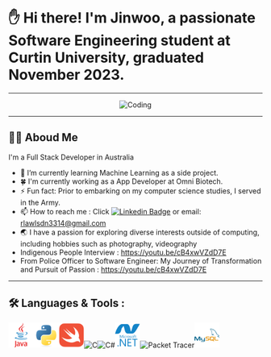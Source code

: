 


# ✋ Hi there! I'm Jinwoo, a passionate Software Engineering student at Curtin University, graduated November 2023.


___
<div style="display: flex; justify-content: center; align-items: center;">
  <img src="https://media.giphy.com/media/v1.Y2lkPTc5MGI3NjExNXhmc2h5eTJveW5jNTI4aTIwOWlrenMydGt6dmJ2ZHUwZHc4aWo5NCZlcD12MV9pbnRlcm5hbF9naWZfYnlfaWQmY3Q9Zw/2IudUHdI075HL02Pkk/giphy.gif" alt="Coding" />
</div>

___
<!-- Bullet list -->
## 👨‍💻 Aboud Me
I'm a Full Stack Developer in Australia
* 🔭 I’m currently learning Machine Learning as a side project.
* 🍀 I'm currently working as a App Developer at Omni Biotech.
* ⚡ Fun fact: Prior to embarking on my computer science studies, I served in the Army.
* 📫 How to reach me : Click [![Linkedin Badge](https://img.shields.io/badge/-LinkedIn-blue?style=flat-square&logo=Linkedin&logoColor=white)](https://www.linkedin.com/in/jinwookimcurtin/) or email: rlawlsdn3314@gmail.com
*  🌏 I have a passion for exploring diverse interests outside of computing, including hobbies such as photography, videography
  * Indigenous People Interview : https://youtu.be/cB4xwVZdD7E
  * From Police Officer to Software Engineer: My Journey of Transformation and Pursuit of Passion : https://youtu.be/cB4xwVZdD7E




___
## 🛠️ Languages & Tools :
<img src="https://raw.githubusercontent.com/devicons/devicon/1119b9f84c0290e0f0b38982099a2bd027a48bf1/icons/java/java-original-wordmark.svg" alt="Java" width="50" height="50"><img src="https://raw.githubusercontent.com/devicons/devicon/1119b9f84c0290e0f0b38982099a2bd027a48bf1/icons/python/python-original.svg" alt="Python" width="50" height="50"><img src="https://raw.githubusercontent.com/devicons/devicon/1119b9f84c0290e0f0b38982099a2bd027a48bf1/icons/swift/swift-original.svg" alt="SwiftUI" width="50" height="50"><img src="https://image.shutterstock.com/image-vector/c-language-logo-simple-colours-260nw-2113921046.jpg" alt="C" width="50" height="50"><img src="https://cdn-icons-png.flaticon.com/128/6132/6132221.png" alt="C#" width="50" height="50"><img src="https://raw.githubusercontent.com/devicons/devicon/1119b9f84c0290e0f0b38982099a2bd027a48bf1/icons/dot-net/dot-net-plain-wordmark.svg" alt=".NET" width="50" height="50"><img src="https://img.shields.io/badge/Packet%20Tracer-FF6F00?style=for-the-badge&logo=cisco&logoColor=white" alt="Packet Tracer" width="50" height="50"><img src="https://raw.githubusercontent.com/devicons/devicon/1119b9f84c0290e0f0b38982099a2bd027a48bf1/icons/mysql/mysql-original-wordmark.svg" alt="MySQL" width="50" height="50">













